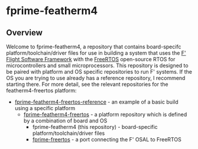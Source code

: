 # fprime-featherm4

## Overview

Welcome to fprime-featherm4, a repository that contains board-specifc platform/toolchain/driver files for use in building a system that uses the <a href="https://fprime.jpl.nasa.gov/">F' Flight Software Framework</a> with the <a href="https://www.freertos.org/">FreeRTOS</a> open-source RTOS for microcontrollers and small microprocessors. This repository is designed to be paired with platform and OS specific repositories to run F' systems. If the OS you are trying to use already has a reference repository, I recommend starting there. For more detail, see the relevant repositories for the featherm4-freertos platform:

- <a href=https://github.com/laboratory10/fprime-featherm4-freertos-reference>fprime-featherm4-freertos-reference</a> - an example of a basic build using a specific platform
    - <a href=https://github.com/laboratory10/fprime-featherm4-freertos>fprime-featherm4-freertos</a> - a platform repository which is defined by a combination of board and OS
        - fprime-featherm4 (this repository) - board-specific platform/toolchain/driver files
        - <a href=https://github.com/laboratory10/fprime-freertos>fprime-freertos</a> - a port connecting the F' OSAL to FreeRTOS
 


